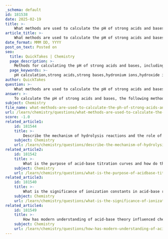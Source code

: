 ```yaml
---
_schema: default
id: 181538
date: 2025-02-19
title: >-
    What methods are used to calculate the pH of strong acids and bases?
article_title: >-
    What methods are used to calculate the pH of strong acids and bases?
date_format: MMM DD, YYYY
post_on_text: Posted on
seo:
  title: QuickTakes | Chemistry
  page_description: >-
    Methods for calculating the pH of strong acids and bases, including the complete dissociation of strong acids and bases, with example calculations for hydrochloric acid and sodium hydroxide.
  page_keywords: >-
    pH calculation,strong acids,strong bases,hydronium ions,hydroxide ions,dissociation,logarithm
author: QuickTakes
question: >-
    What methods are used to calculate the pH of strong acids and bases?
answer: >-
    To calculate the pH of strong acids and bases, the following methods are typically employed:\n\n### 1. Strong Acids\nStrong acids, such as hydrochloric acid (HCl) or sulfuric acid (H₂SO₄), completely dissociate in aqueous solution. This means that the concentration of hydronium ions $[H_3O^+]$ is equal to the concentration of the acid.\n\n**pH Calculation:**\nThe pH can be calculated using the formula:\n$$\n\text{pH} = -\log[H_3O^+]\n$$\n\n**Example:**\nFor a 0.1 M solution of HCl:\n- Since HCl completely dissociates, $[H_3O^+] = 0.1 \, \text{M}$.\n- Therefore, the pH is calculated as:\n$$\n\text{pH} = -\log(0.1) = 1\n$$\n\n### 2. Strong Bases\nStrong bases, such as sodium hydroxide (NaOH), also completely dissociate in solution, resulting in a high concentration of hydroxide ions $[OH^-]$.\n\n**pH Calculation:**\nTo find the pH of a strong base, you can first calculate the pOH and then use the relationship between pH and pOH:\n$$\n\text{pOH} = -\log[OH^-]\n$$\n$$\n\text{pH} + \text{pOH} = 14 \implies \text{pH} = 14 - \text{pOH}\n$$\n\n**Example:**\nFor a 0.1 M solution of NaOH:\n- The concentration of hydroxide ions is $[OH^-] = 0.1 \, \text{M}$.\n- Calculate pOH:\n$$\n\text{pOH} = -\log(0.1) = 1\n$$\n- Then calculate pH:\n$$\n\text{pH} = 14 - 1 = 13\n$$\n\n### Summary\nIn summary, the pH of strong acids and bases can be calculated directly from their concentrations due to their complete dissociation in solution. For strong acids, the pH is derived from the concentration of hydronium ions, while for strong bases, the pOH is calculated first, followed by the pH using the relationship between pH and pOH. \n\nThis straightforward approach is effective because strong acids and bases do not establish an equilibrium in solution, unlike weak acids and bases, which require more complex calculations involving equilibrium constants and ICE tables.
subject: Chemistry
file_name: what-methods-are-used-to-calculate-the-ph-of-strong-acids-and-bases.md
url: /learn/chemistry/questions/what-methods-are-used-to-calculate-the-ph-of-strong-acids-and-bases
score: -1.0
related_article1:
    id: 181544
    title: >-
        Describe the mechanism of hydrolysis reactions and the role of water in these reactions.
    subject: Chemistry
    url: /learn/chemistry/questions/describe-the-mechanism-of-hydrolysis-reactions-and-the-role-of-water-in-these-reactions
related_article2:
    id: 181542
    title: >-
        What is the purpose of acid-base titration curves and how do they help in understanding equivalence points?
    subject: Chemistry
    url: /learn/chemistry/questions/what-is-the-purpose-of-acidbase-titration-curves-and-how-do-they-help-in-understanding-equivalence-points
related_article3:
    id: 181540
    title: >-
        What is the significance of ionization constants in acid-base reactions?
    subject: Chemistry
    url: /learn/chemistry/questions/what-is-the-significance-of-ionization-constants-in-acidbase-reactions
related_article4:
    id: 181549
    title: >-
        How has modern understanding of acid-base theory influenced chemical reactions?
    subject: Chemistry
    url: /learn/chemistry/questions/how-has-modern-understanding-of-acidbase-theory-influenced-chemical-reactions
---
```


&nbsp;